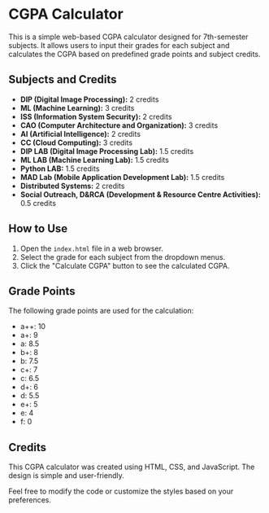 # CGPA Calculator

This is a simple web-based CGPA calculator designed for 7th-semester subjects. It allows users to input their grades for each subject and calculates the CGPA based on predefined grade points and subject credits.

## Subjects and Credits

- **DIP (Digital Image Processing):** 2 credits
- **ML (Machine Learning):** 3 credits
- **ISS (Information System Security):** 2 credits
- **CAO (Computer Architecture and Organization):** 3 credits
- **AI (Artificial Intelligence):** 2 credits
- **CC (Cloud Computing):** 3 credits
- **DIP LAB (Digital Image Processing Lab):** 1.5 credits
- **ML LAB (Machine Learning Lab):** 1.5 credits
- **Python LAB:** 1.5 credits
- **MAD Lab (Mobile Application Development Lab):** 1.5 credits
- **Distributed Systems:** 2 credits
- **Social Outreach, D&RCA (Development & Resource Centre Activities):** 0.5 credits

## How to Use

1. Open the `index.html` file in a web browser.
2. Select the grade for each subject from the dropdown menus.
3. Click the "Calculate CGPA" button to see the calculated CGPA.

## Grade Points

The following grade points are used for the calculation:

- a++: 10
- a+: 9
- a: 8.5
- b+: 8
- b: 7.5
- c+: 7
- c: 6.5
- d+: 6
- d: 5.5
- e+: 5
- e: 4
- f: 0

## Credits

This CGPA calculator was created using HTML, CSS, and JavaScript. The design is simple and user-friendly.

Feel free to modify the code or customize the styles based on your preferences.
